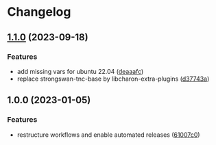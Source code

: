 # Changelog

## [1.1.0](https://github.com/rolehippie/ipsec/compare/v1.0.0...v1.1.0) (2023-09-18)


### Features

* add missing vars for ubuntu 22.04 ([deaaafc](https://github.com/rolehippie/ipsec/commit/deaaafc7106f3c2ec287e6354196e1816785533d))
* replace strongswan-tnc-base by libcharon-extra-plugins ([d37743a](https://github.com/rolehippie/ipsec/commit/d37743ad4990706e75d02639698623a6851c009a))

## 1.0.0 (2023-01-05)


### Features

* restructure workflows and enable automated releases ([61007c0](https://github.com/rolehippie/ipsec/commit/61007c00698edc242664f7e7690b796f3d1dbce4))
